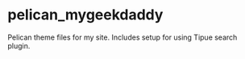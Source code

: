 pelican_mygeekdaddy
===================

Pelican theme files for my site. Includes setup for using Tipue search plugin.
